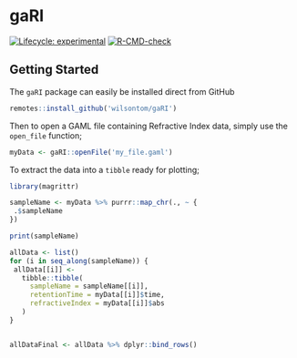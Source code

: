 # gaRI

 [![Lifecycle: experimental](https://img.shields.io/badge/lifecycle-experimental-orange.svg)](https://lifecycle.r-lib.org/articles/stages.html#experimental) [![R-CMD-check](https://github.com/wilsontom/gaRI/workflows/R-CMD-check/badge.svg)](https://github.com/wilsontom/gaRI/actions) 
 
 
 
 ## Getting Started
 
 The `gaRI` package can easily be installed direct from GitHub
 
 ```r
 remotes::install_github('wilsontom/gaRI')
 ```
 
 
 Then to open a GAML file containing Refractive Index data, simply use the `open_file` function;
 
 ```r
myData <- gaRI::openFile('my_file.gaml')
 ```


 To extract the data into a `tibble` ready for plotting;
 
 ```r
library(magrittr)

sampleName <- myData %>% purrr::map_chr(., ~ {
  .$sampleName
})

print(sampleName)

allData <- list()
for (i in seq_along(sampleName)) {
  allData[[i]] <-
    tibble::tibble(
      sampleName = sampleName[[i]],
      retentionTime = myData[[i]]$time,
      refractiveIndex = myData[[i]]$abs
    )
} 
 

allDataFinal <- allData %>% dplyr::bind_rows()

```
 


